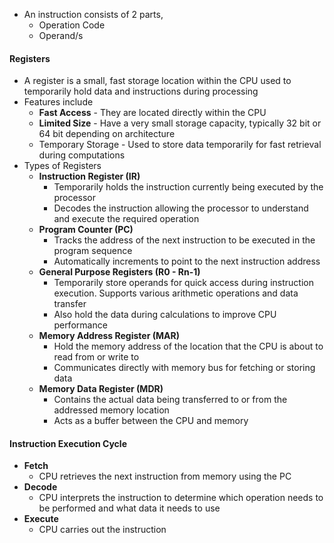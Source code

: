 * An instruction consists of 2 parts, 
	* Operation Code
	* Operand/s
#### Registers 
* A register is a small, fast storage location within the CPU used to temporarily hold data and instructions during processing 
* Features include 
	* **Fast Access** - They are located directly within the CPU
	* **Limited Size** - Have a very small storage capacity, typically 32 bit or 64 bit depending on architecture  
	* Temporary Storage - Used to store data temporarily for fast retrieval during computations
* Types of Registers 
	* **Instruction Register (IR)**
		* Temporarily holds the instruction currently being executed by the processor
		* Decodes the instruction allowing the processor to understand and execute the required operation
	* **Program Counter (PC)**  
		* Tracks the address of the next instruction to be executed in the program sequence 
		* Automatically increments to point to the next instruction address 
	* **General Purpose Registers (R0 - Rn-1)**
		* Temporarily store operands for quick access during instruction execution. Supports various arithmetic operations and data transfer 
		* Also hold the data during calculations to improve CPU performance 
	* **Memory Address Register (MAR)**
		* Hold the memory address of the location that the CPU is about to read from or write to
		* Communicates directly with memory bus for fetching or storing data
	* **Memory Data Register (MDR)**
		* Contains the actual data being transferred to or from the addressed memory location
		* Acts as a buffer between the CPU and memory

#### Instruction Execution Cycle
* **Fetch** 
	* CPU retrieves the next instruction from memory using the PC
*  **Decode**
	* CPU interprets the instruction to determine which operation needs to be performed and what data it needs to use 
* **Execute**
	* CPU carries out the instruction 